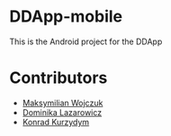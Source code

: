 # DDApp-mobile
This is the Android project for the DDApp

# Contributors
- [Maksymilian Wojczuk](https://github.com/maxiwoj)
- [Dominika Lazarowicz](https://github.com/ldidil)
- [Konrad Kurzydym](https://github.com/konradkurzydym)
